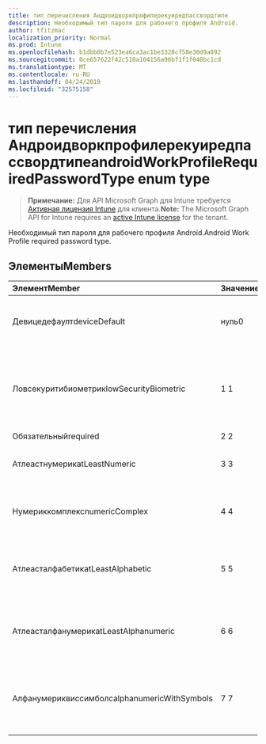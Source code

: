 ```yaml
---
title: тип перечисления Андроидворкпрофилерекуиредпассвордтипе
description: Необходимый тип пароля для рабочего профиля Android.
author: tfitzmac
localization_priority: Normal
ms.prod: Intune
ms.openlocfilehash: b1dbb0b7e523ea6ca3ac1be3328cf58e30d9a892
ms.sourcegitcommit: 0ce657622f42c510a104156a96bf1f1f040bc1cd
ms.translationtype: MT
ms.contentlocale: ru-RU
ms.lasthandoff: 04/24/2019
ms.locfileid: "32575158"
---
```

# <a name="androidworkprofilerequiredpasswordtype-enum-type"></a><span data-ttu-id="afa02-103">тип перечисления Андроидворкпрофилерекуиредпассвордтипе</span><span class="sxs-lookup"><span data-stu-id="afa02-103">androidWorkProfileRequiredPasswordType enum type</span></span>

> <span data-ttu-id="afa02-104">**Примечание:** Для API Microsoft Graph для Intune требуется [Активная лицензия Intune](https://go.microsoft.com/fwlink/?linkid=839381) для клиента.</span><span class="sxs-lookup"><span data-stu-id="afa02-104">**Note:** The Microsoft Graph API for Intune requires an [active Intune license](https://go.microsoft.com/fwlink/?linkid=839381) for the tenant.</span></span>

<span data-ttu-id="afa02-105">Необходимый тип пароля для рабочего профиля Android.</span><span class="sxs-lookup"><span data-stu-id="afa02-105">Android Work Profile required password type.</span></span>

## <a name="members"></a><span data-ttu-id="afa02-106">Элементы</span><span class="sxs-lookup"><span data-stu-id="afa02-106">Members</span></span>
|<span data-ttu-id="afa02-107">Элемент</span><span class="sxs-lookup"><span data-stu-id="afa02-107">Member</span></span>|<span data-ttu-id="afa02-108">Значение</span><span class="sxs-lookup"><span data-stu-id="afa02-108">Value</span></span>|<span data-ttu-id="afa02-109">Описание</span><span class="sxs-lookup"><span data-stu-id="afa02-109">Description</span></span>|
|:---|:---|:---|
|<span data-ttu-id="afa02-110">Девицедефаулт</span><span class="sxs-lookup"><span data-stu-id="afa02-110">deviceDefault</span></span>|<span data-ttu-id="afa02-111">нуль</span><span class="sxs-lookup"><span data-stu-id="afa02-111">0</span></span>|<span data-ttu-id="afa02-112">Значение по умолчанию для устройства, без намерения.</span><span class="sxs-lookup"><span data-stu-id="afa02-112">Device default value, no intent.</span></span>|
|<span data-ttu-id="afa02-113">Ловсекуритибиометрик</span><span class="sxs-lookup"><span data-stu-id="afa02-113">lowSecurityBiometric</span></span>|<span data-ttu-id="afa02-114">1 </span><span class="sxs-lookup"><span data-stu-id="afa02-114">1</span></span>|<span data-ttu-id="afa02-115">Необходим пароль на основе биометрического уровня безопасности.</span><span class="sxs-lookup"><span data-stu-id="afa02-115">Low security biometrics based password required.</span></span>|
|<span data-ttu-id="afa02-116">Обязательный</span><span class="sxs-lookup"><span data-stu-id="afa02-116">required</span></span>|<span data-ttu-id="afa02-117">2 </span><span class="sxs-lookup"><span data-stu-id="afa02-117">2</span></span>|<span data-ttu-id="afa02-118">Обязательный.</span><span class="sxs-lookup"><span data-stu-id="afa02-118">Required.</span></span>|
|<span data-ttu-id="afa02-119">Атлеастнумерик</span><span class="sxs-lookup"><span data-stu-id="afa02-119">atLeastNumeric</span></span>|<span data-ttu-id="afa02-120">3 </span><span class="sxs-lookup"><span data-stu-id="afa02-120">3</span></span>|<span data-ttu-id="afa02-121">Необходим по крайней мере числовой пароль.</span><span class="sxs-lookup"><span data-stu-id="afa02-121">At least numeric password required.</span></span>|
|<span data-ttu-id="afa02-122">Нумериккомплекс</span><span class="sxs-lookup"><span data-stu-id="afa02-122">numericComplex</span></span>|<span data-ttu-id="afa02-123">4 </span><span class="sxs-lookup"><span data-stu-id="afa02-123">4</span></span>|<span data-ttu-id="afa02-124">Необходим числовой сложный пароль.</span><span class="sxs-lookup"><span data-stu-id="afa02-124">Numeric complex password required.</span></span>|
|<span data-ttu-id="afa02-125">Атлеасталфабетик</span><span class="sxs-lookup"><span data-stu-id="afa02-125">atLeastAlphabetic</span></span>|<span data-ttu-id="afa02-126">5 </span><span class="sxs-lookup"><span data-stu-id="afa02-126">5</span></span>|<span data-ttu-id="afa02-127">По крайней мере необходимо указать по крайней мере буквенный пароль.</span><span class="sxs-lookup"><span data-stu-id="afa02-127">At least alphabetic password required.</span></span>|
|<span data-ttu-id="afa02-128">Атлеасталфанумерик</span><span class="sxs-lookup"><span data-stu-id="afa02-128">atLeastAlphanumeric</span></span>|<span data-ttu-id="afa02-129">6 </span><span class="sxs-lookup"><span data-stu-id="afa02-129">6</span></span>|<span data-ttu-id="afa02-130">Необходимо указать по крайней мере буквенно-цифровые пароли.</span><span class="sxs-lookup"><span data-stu-id="afa02-130">At least alphanumeric password required.</span></span>|
|<span data-ttu-id="afa02-131">Алфанумериквиссимболс</span><span class="sxs-lookup"><span data-stu-id="afa02-131">alphanumericWithSymbols</span></span>|<span data-ttu-id="afa02-132">7 </span><span class="sxs-lookup"><span data-stu-id="afa02-132">7</span></span>|<span data-ttu-id="afa02-133">По крайней мере буквенно-цифровые символы и пароль не требуются.</span><span class="sxs-lookup"><span data-stu-id="afa02-133">At least alphanumeric with symbols password required.</span></span>|



